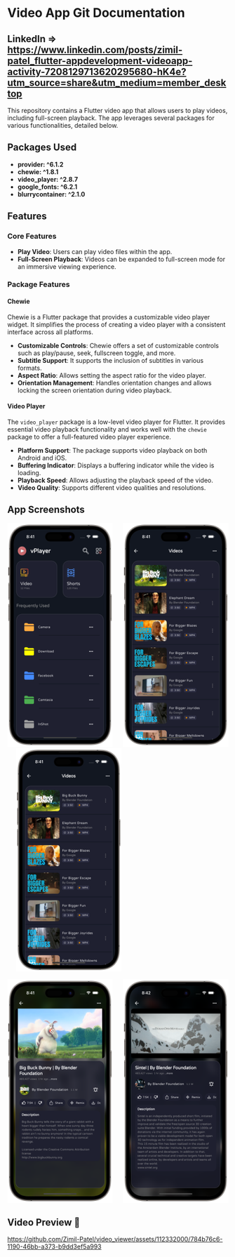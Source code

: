 # Video App Git Documentation

## LinkedIn => https://www.linkedin.com/posts/zimil-patel_flutter-appdevelopment-videoapp-activity-7208129713620295680-hK4e?utm_source=share&utm_medium=member_desktop

This repository contains a Flutter video app that allows users to play videos, including full-screen playback. The app leverages several packages for various functionalities, detailed below.

## Packages Used

- **provider: ^6.1.2**
- **chewie: ^1.8.1**
- **video_player: ^2.8.7**
- **google_fonts: ^6.2.1**
- **blurrycontainer: ^2.1.0**

## Features

### Core Features

- **Play Video**: Users can play video files within the app.
- **Full-Screen Playback**: Videos can be expanded to full-screen mode for an immersive viewing experience.

### Package Features

#### Chewie

Chewie is a Flutter package that provides a customizable video player widget. It simplifies the process of creating a video player with a consistent interface across all platforms.

- **Customizable Controls**: Chewie offers a set of customizable controls such as play/pause, seek, fullscreen toggle, and more.
- **Subtitle Support**: It supports the inclusion of subtitles in various formats.
- **Aspect Ratio**: Allows setting the aspect ratio for the video player.
- **Orientation Management**: Handles orientation changes and allows locking the screen orientation during video playback.

#### Video Player

The `video_player` package is a low-level video player for Flutter. It provides essential video playback functionality and works well with the `chewie` package to offer a full-featured video player experience.

- **Platform Support**: The package supports video playback on both Android and iOS.
- **Buffering Indicator**: Displays a buffering indicator while the video is loading.
- **Playback Speed**: Allows adjusting the playback speed of the video.
- **Video Quality**: Supports different video qualities and resolutions.

## App Screenshots

<div align="left">
  
<img src= "https://github.com/Zimil-Patel/video_viewer/blob/master/snaps/img1-portrait.png" height = 510 width = 240> &nbsp;&nbsp;&nbsp;&nbsp; <img src= "https://github.com/Zimil-Patel/video_viewer/blob/master/snaps/img2-portrait.png" height = 510 width = 240> &nbsp;&nbsp;&nbsp;&nbsp; <img src= "https://github.com/Zimil-Patel/video_viewer/blob/master/snaps/img2-portrait.png" height = 510 width = 240>

<img src= "https://github.com/Zimil-Patel/video_viewer/blob/master/snaps/img4-portrait.png" height = 510 width = 240> &nbsp;&nbsp;&nbsp;&nbsp; <img src= "https://github.com/Zimil-Patel/video_viewer/blob/master/snaps/img5-portrait.png" height = 510 width = 240>


</div>


## Video Preview 🎥


https://github.com/Zimil-Patel/video_viewer/assets/112332000/784b76c6-1190-46bb-a373-b9dd3ef5a993

